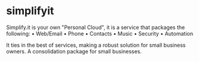 simplifyit
==========
Simplify.it is your own "Personal Cloud", it is a service that packages the following:
• Web/Email
• Phone
• Contacts
• Music
• Security
• Automation

It ties in the best of services, making a robust solution for small business owners. A consolidation package for small businesses.